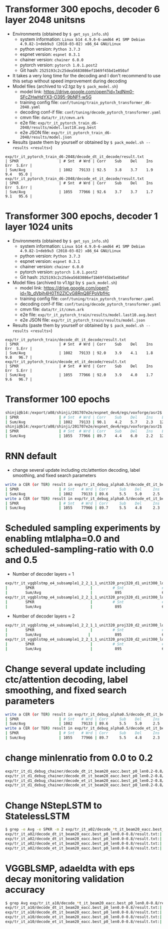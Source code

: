 # Transformer 300 epochs, decoder 6 layer 2048 unitsns
  - Environments (obtained by `$ get_sys_info.sh`)
      - system information: `Linux b14 4.9.0-6-amd64 #1 SMP Debian 4.9.82-1+deb9u3 (2018-03-02) x86_64 GNU/Linux`
	  - python version: `Python 3.7.3`
	  - espnet version: `espnet 0.3.1`
	  - chainer version: `chainer 6.0.0`
	  - pytorch version: `pytorch 1.0.1.post2`
	  - Git hash: `2525193c2c25dea5683086ef1b69f45bd1e050af`
  - It takes a very long time for the decoding and I don't recommend to use this setup without speed improvement during decoding
  - Model files (archived to v2.tgz by `$ pack_model.sh`)
      - model link: https://drive.google.com/open?id=1xdNm0-SFcZHwHdYX3-O395-9bNFf-w5G
	  - training config file: `conf/tuning/train_pytorch_transformer_d6-2048.yaml`
	  - decoding conf-if file: `conf/tuning/decode_pytorch_transformer.yaml`
      - cmvn file: `data/tr_it/cmvn.ark`
      - e2e file: `exp/tr_it_pytorch_train_d6-2048/results/model.last10.avg.best`
      - e2e JSON file: `exp/tr_it_pytorch_train_d6-2048/results/model.json`
  - Results (paste them by yourself or obtained by `$ pack_model.sh --results <results>`)
```
exp/tr_it_pytorch_train_d6-2048/decode_dt_it_decode/result.txt
| SPKR                  | # Snt  # Wrd | Corr    Sub    Del    Ins    Err  S.Err |
| Sum/Avg               | 1082   79133 | 92.5    3.8    3.7    1.9    9.4   95.0 |
exp/tr_it_pytorch_train_d6-2048/decode_et_it_decode/result.txt
| SPKR                  | # Snt  # Wrd | Corr    Sub    Del    Ins    Err  S.Err |
| Sum/Avg               | 1055   77966 | 92.6    3.7    3.7    1.7    9.1   95.6 |
```

# Transformer 300 epochs, decoder 1 layer 1024 units 
  - Environments (obtained by `$ get_sys_info.sh`)
      - system information: `Linux b14 4.9.0-6-amd64 #1 SMP Debian 4.9.82-1+deb9u3 (2018-03-02) x86_64 GNU/Linux`
	  - python version: `Python 3.7.3`
	  - espnet version: `espnet 0.3.1`
	  - chainer version: `chainer 6.0.0`
	  - pytorch version: `pytorch 1.0.1.post2`
	  - Git hash: `2525193c2c25dea5683086ef1b69f45bd1e050af`
  - Model files (archived to v1.tgz by `$ pack_model.sh`)
      - model link: https://drive.google.com/open?id=1b_dVbjh4H0Tfi2ZlCvG8RnQ8FPoVbfHc
      - training config file: `conf/tuning/train_pytorch_transformer.yaml`
      - decoding conf-if file: `conf/tuning/decode_pytorch_transformer.yaml`
      - cmvn file: `data/tr_it/cmvn.ark`
      - e2e file: `exp/tr_it_pytorch_train/results/model.last10.avg.best`
      - e2e JSON file: `exp/tr_it_pytorch_train/results/model.json`
  - Results (paste them by yourself or obtained by `$ pack_model.sh --results <results>`)
```
exp/tr_it_pytorch_train/decode_dt_it_decode/result.txt
| SPKR                  | # Snt  # Wrd | Corr    Sub    Del    Ins    Err  S.Err |
| Sum/Avg               | 1082   79133 | 92.0    3.9    4.1    1.8    9.8   96.7 |
exp/tr_it_pytorch_train/decode_et_it_decode/result.txt
| SPKR                  | # Snt  # Wrd | Corr    Sub    Del    Ins    Err  S.Err |
| Sum/Avg               | 1055   77966 | 92.0    3.9    4.0    1.7    9.6   96.7 |
```

# Transformer 100 epochs
```bash
shinji@b14:/export/a08/shinji/201707e2e/espnet_dev6/egs/voxforge/asr2$ grep -e Avg -e SPKR -m 2 exp/tr_it_pytorch_nopatience/decode_dt_it_decode/result.txt
| SPKR                  | # Snt  # Wrd | Corr    Sub    Del    Ins    Err  S.Err |
| Sum/Avg               | 1082   79133 | 90.1    4.2    5.7    2.3   12.2   98.6 |
shinji@b14:/export/a08/shinji/201707e2e/espnet_dev6/egs/voxforge/asr2$ grep -e Avg -e SPKR -m 2 exp/tr_it_pytorch_nopatience/decode_et_it_decode/result.txt
| SPKR                  | # Snt  # Wrd | Corr    Sub    Del    Ins    Err  S.Err |
| Sum/Avg               | 1055   77966 | 89.7    4.4    6.0    2.2   12.5   99.1 |
```

# RNN default
- change several update including ctc/attention decoding, label smoothing, and fixed search parameters
```bash
write a CER (or TER) result in exp/tr_it_debug_alpha0.5/decode_dt_it_beam20_eacc.best_p0_len0.0-0.0_ctcw0.5/result.txt
| SPKR                  | # Snt   # Wrd | Corr     Sub    Del     Ins    Err   S.Err |
| Sum/Avg               | 1082    79133 | 89.6     5.5    5.0     2.5   12.9    98.2 |
write a CER (or TER) result in exp/tr_it_debug_alpha0.5/decode_et_it_beam20_eacc.best_p0_len0.0-0.0_ctcw0.5/result.txt
| SPKR                  | # Snt   # Wrd | Corr     Sub    Del     Ins    Err   S.Err |
| Sum/Avg               | 1055    77966 | 89.7     5.5    4.8     2.3   12.6    98.4 |
```

# Scheduled sampling experiments by enabling mtlalpha=0.0 and scheduled-sampling-ratio with 0.0 and 0.5
- Number of decoder layers = 1
```bash
exp/tr_it_vggblstmp_e4_subsample1_2_2_1_1_unit320_proj320_d1_unit300_location_aconvc10_aconvf100_mtlalpha0.0_adadelta_sampratio0.0_bs30_mli800_mlo150_epochs30/decode_et_it_beam20_eacc.best_p0_len0.0-0.0_ctcw0.0/result.txt:
|        SPKR                         |         # Snt                 # Wrd         |         Corr                   Sub                    Del                   Ins                    Err                 S.Err         |
|        Sum/Avg                      |          895                  66163         |         29.4                  21.5                   49.2                   4.2                   74.8                 100.0         |
exp/tr_it_vggblstmp_e4_subsample1_2_2_1_1_unit320_proj320_d1_unit300_location_aconvc10_aconvf100_mtlalpha0.0_adadelta_sampratio0.5_bs30_mli800_mlo150_epochs30/decode_et_it_beam20_eacc.best_p0_len0.0-0.0_ctcw0.0/result.txt:
|        SPKR                         |         # Snt                 # Wrd         |         Corr                   Sub                    Del                   Ins                    Err                 S.Err         |
|        Sum/Avg                      |          895                  66163         |         88.0                   6.7                    5.3                   3.0                   15.0                  98.7         |
```
- Number of decoder layers = 2
```bash
exp/tr_it_vggblstmp_e4_subsample1_2_2_1_1_unit320_proj320_d2_unit300_location_aconvc10_aconvf100_mtlalpha0.0_adadelta_sampratio0.0_bs30_mli800_mlo150_epochs30/decode_et_it_beam20_eacc.best_p0_len0.0-0.0_ctcw0.0/result.txt:
|        SPKR                         |         # Snt                 # Wrd         |         Corr                   Sub                    Del                   Ins                    Err                 S.Err         |
|        Sum/Avg                     |           895                  66163        |          30.7                   22.1                  47.2                   3.9                   73.2                 100.0         |
exp/tr_it_vggblstmp_e4_subsample1_2_2_1_1_unit320_proj320_d2_unit300_location_aconvc10_aconvf100_mtlalpha0.0_adadelta_sampratio0.5_bs30_mli800_mlo150_epochs30/decode_et_it_beam20_eacc.best_p0_len0.0-0.0_ctcw0.0/result.txt:
|        SPKR                         |         # Snt                 # Wrd         |         Corr                   Sub                    Del                   Ins                    Err                 S.Err         |
|        Sum/Avg                      |          895                  66163         |         36.4                   30.3                   33.4                  9.1                   72.8                 100.0         |
```

# Change several update including ctc/attention decoding, label smoothing, and fixed search parameters
```bash
write a CER (or TER) result in exp/tr_it_debug_alpha0.5/decode_dt_it_beam20_eacc.best_p0_len0.0-0.0_ctcw0.5/result.txt
| SPKR                  | # Snt   # Wrd | Corr     Sub    Del     Ins    Err   S.Err |
| Sum/Avg               | 1082    79133 | 89.6     5.5    5.0     2.5   12.9    98.2 |
write a CER (or TER) result in exp/tr_it_debug_alpha0.5/decode_et_it_beam20_eacc.best_p0_len0.0-0.0_ctcw0.5/result.txt
| SPKR                  | # Snt   # Wrd | Corr     Sub    Del     Ins    Err   S.Err |
| Sum/Avg               | 1055    77966 | 89.7     5.5    4.8     2.3   12.6    98.4 |
```

# change minlenratio from 0.0 to 0.2
```bash
exp/tr_it_d1_debug_chainer/decode_dt_it_beam20_eacc.best_p0_len0.2-0.8/result.txt:| SPKR                  | # Snt  # Wrd | Corr    Sub    Del    Ins    Err  S.Err |
exp/tr_it_d1_debug_chainer/decode_dt_it_beam20_eacc.best_p0_len0.2-0.8/result.txt:| Sum/Avg               | 1082   79133 | 88.3    6.1    5.6    3.2   14.9   98.9 |
exp/tr_it_d1_debug_chainer/decode_et_it_beam20_eacc.best_p0_len0.2-0.8/result.txt:| SPKR                  | # Snt  # Wrd | Corr    Sub    Del    Ins    Err  S.Err |
exp/tr_it_d1_debug_chainer/decode_et_it_beam20_eacc.best_p0_len0.2-0.8/result.txt:| Sum/Avg               | 1055   77966 | 88.4    6.0    5.6    2.9   14.5   98.9 |
```

# Change NStepLSTM to StatelessLSTM
```bash
$ grep -e Avg -e SPKR -m 2 exp/tr_it_a02/decode_*t_it_beam20_eacc.best_p0_len0.0-0.8/result.txt
exp/tr_it_a02/decode_dt_it_beam20_eacc.best_p0_len0.0-0.8/result.txt:| SPKR                  | # Snt  # Wrd | Corr    Sub    Del    Ins    Err  S.Err |
exp/tr_it_a02/decode_dt_it_beam20_eacc.best_p0_len0.0-0.8/result.txt:| Sum/Avg               | 1080   78951 | 87.7    5.7    6.6    2.9   15.2   97.7 |
exp/tr_it_a02/decode_et_it_beam20_eacc.best_p0_len0.0-0.8/result.txt:| SPKR                  | # Snt  # Wrd | Corr    Sub    Del    Ins    Err  S.Err |
exp/tr_it_a02/decode_et_it_beam20_eacc.best_p0_len0.0-0.8/result.txt:| Sum/Avg               | 1050   77586 | 87.3    5.8    6.9    2.8   15.5   97.5 |
```

# VGGBLSMP, adaeldta with eps decay monitoring validation accuracy
```bash
$ grep Avg exp/tr_it_a10/decode_*t_it_beam20_eacc.best_p0_len0.0-0.8/result.txt 
exp/tr_it_a10/decode_dt_it_beam20_eacc.best_p0_len0.0-0.8/result.txt:| SPKR                  | # Snt  # Wrd | Corr    Sub    Del    Ins    Err  S.Err |
exp/tr_it_a10/decode_dt_it_beam20_eacc.best_p0_len0.0-0.8/result.txt:| Sum/Avg               | 1080   78951 | 86.7    5.9    7.3    3.2   16.5   98.1 |
exp/tr_it_a10/decode_et_it_beam20_eacc.best_p0_len0.0-0.8/result.txt:| SPKR                  | # Snt  # Wrd | Corr    Sub    Del    Ins    Err  S.Err |
exp/tr_it_a10/decode_et_it_beam20_eacc.best_p0_len0.0-0.8/result.txt:| Sum/Avg               | 1050   77586 | 86.3    5.6    8.1    2.8   16.5   98.3 |
```

